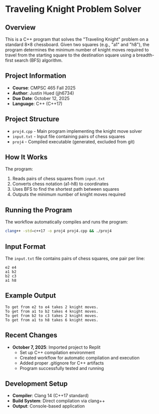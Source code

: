 # Traveling Knight Problem Solver

## Overview
This is a C++ program that solves the "Traveling Knight" problem on a standard 8×8 chessboard. Given two squares (e.g., "a1" and "h8"), the program determines the minimum number of knight moves required to travel from the starting square to the destination square using a breadth-first search (BFS) algorithm.

## Project Information
- **Course**: CMPSC 465 Fall 2025
- **Author**: Justin Hued (jjh6734)
- **Due Date**: October 12, 2025
- **Language**: C++ (C++17)

## Project Structure
- `proj4.cpp` - Main program implementing the knight move solver
- `input.txt` - Input file containing pairs of chess squares
- `proj4` - Compiled executable (generated, excluded from git)

## How It Works
The program:
1. Reads pairs of chess squares from `input.txt`
2. Converts chess notation (a1-h8) to coordinates
3. Uses BFS to find the shortest path between squares
4. Outputs the minimum number of knight moves required

## Running the Program
The workflow automatically compiles and runs the program:
```bash
clang++ -std=c++17 -o proj4 proj4.cpp && ./proj4
```

## Input Format
The `input.txt` file contains pairs of chess squares, one pair per line:
```
e2 e4
a1 b2
b2 c3
a1 h8
```

## Example Output
```
To get from e2 to e4 takes 2 knight moves.
To get from a1 to b2 takes 4 knight moves.
To get from b2 to c3 takes 2 knight moves.
To get from a1 to h8 takes 6 knight moves.
```

## Recent Changes
- **October 7, 2025**: Imported project to Replit
  - Set up C++ compilation environment
  - Created workflow for automatic compilation and execution
  - Added proper .gitignore for C++ artifacts
  - Program successfully tested and running

## Development Setup
- **Compiler**: Clang 14 (C++17 standard)
- **Build System**: Direct compilation via clang++
- **Output**: Console-based application

